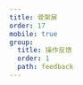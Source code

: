 ```yaml
---
title: 骨架屏
order: 17
mobile: true
group:
  title: 操作反馈
  order: 1
  path: feedback
---
```


<code src="../demo/Skeleton.jsx"></code>
<API src="../src/Skeleton.tsx"></API>

